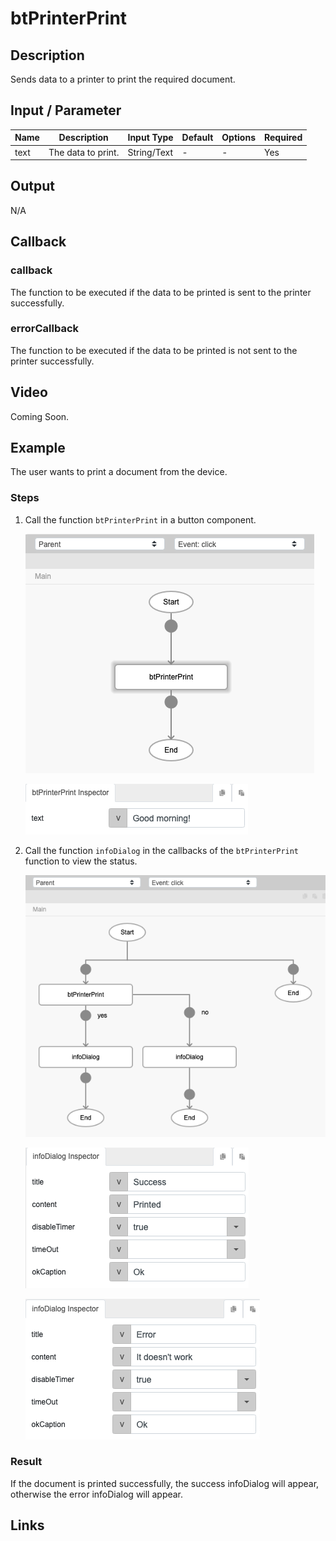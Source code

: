 # btPrinterPrint

## Description

Sends data to a printer to print the required document.

## Input / Parameter

| Name | Description | Input Type | Default | Options | Required |
| ------ | ------ | ------ | ------ | ------ | ------ |
| text | The data to print. | String/Text | - | - | Yes |

## Output

N/A

## Callback

### callback

The function to be executed if the data to be printed is sent to the printer successfully.

### errorCallback

The function to be executed if the data to be printed is not sent to the printer successfully.

## Video

Coming Soon.

<!-- Format: [![Video]({image-path}?raw=true)]({url-link}) -->

## Example

The user wants to print a document from the device.

<!-- Share a scenario, like a user requirements. -->

### Steps

1. Call the function `btPrinterPrint` in a button component. 

    ![](../btPrinterPrint/btPrinterPrint-step-1.png?raw=true)

    ![](../btPrinterPrint/btPrinterPrint-step-2.png?raw=true)

2. Call the function `infoDialog` in the callbacks of the `btPrinterPrint` function to view the status.

    ![](../btPrinterPrint/btPrinterPrint-step-3.png?raw=true)

    ![](../btPrinterPrint/btPrinterPrint-step-4.png?raw=true)

    ![](../btPrinterPrint/btPrinterPrint-step-5.png?raw=true)

<!-- Show the steps and share some screenshots.

1. .....

Format: ![]({image-path}?raw=true) -->

### Result

If the document is printed successfully, the success infoDialog will appear, otherwise the error infoDialog will appear.

<!-- Explain the output.

Format: ![]({image-path}?raw=true) -->

## Links